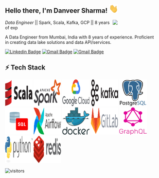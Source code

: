 <h2> Hello there, I'm Danveer Sharma! <img src="https://raw.githubusercontent.com/ABSphreak/ABSphreak/master/gifs/Hi.gif" width="30px"></h2>
<img align='right' src="https://media.giphy.com/media/M9gbBd9nbDrOTu1Mqx/giphy.gif" width="150">
<p><em>Data Engineer</em> || Spark, Scala, Kafka, GCP || 8 years of exp

A Data Engineer from Mumbai, India with 8 years of experience. Proficient in creating data lake solutions and data API/services.

[![Linkedin Badge](https://img.shields.io/badge/-danveer-blue?style=flat-square&logo=Linkedin&logoColor=white)](https://www.linkedin.com/in/danveer-sharma-20654884/)
[![Gmail Badge](https://img.shields.io/badge/-danveer4686@gmail.com-c14438?style=flat-square&logo=Gmail&logoColor=white&link=mailto:danveer4686@gmail.com)](mailto:danveer4686@gmail.com)
[![Gmail Badge](https://img.shields.io/badge/-portfolio_website-green?style=flat-square&link=https://danveer4686.github.io/portfolio/)](https://danveer4686.github.io/portfolio/)

## ⚡ Tech Stack

<p>
<img src="https://raw.githubusercontent.com/danveer4686/portfolio/b375f44cab23424211c69321544e201f633d94bb/images/tech_scala.svg" alt="SQL" width="90" height="90"/>
<img src="https://raw.githubusercontent.com/danveer4686/portfolio/b375f44cab23424211c69321544e201f633d94bb/images/tech_apache_spark.svg" alt="SQL" width="90" height="90"/>
<img src="https://raw.githubusercontent.com/danveer4686/portfolio/b375f44cab23424211c69321544e201f633d94bb/images/tech_gcp.svg" alt="SQL" width="90" height="90"/>
<img src="https://raw.githubusercontent.com/danveer4686/portfolio/b375f44cab23424211c69321544e201f633d94bb/images/tech_apache-kafka.svg" alt="Kafka" width="90" height="90"/>
<img src="https://raw.githubusercontent.com/danveer4686/portfolio/b375f44cab23424211c69321544e201f633d94bb/images/tech_pg.svg" alt="SQL" width="90" height="90"/>
<img src="https://raw.githubusercontent.com/danveer4686/portfolio/b375f44cab23424211c69321544e201f633d94bb/images/tech_sql.svg" alt="SQL" width="90" height="90"/>
<img src="https://raw.githubusercontent.com/danveer4686/portfolio/b375f44cab23424211c69321544e201f633d94bb/images/tech_airflow.svg" alt="SQL" width="90" height="90"/>
<img src="https://raw.githubusercontent.com/danveer4686/portfolio/b375f44cab23424211c69321544e201f633d94bb/images/tech_docker.svg" alt="SQL" width="90" height="90"/>
<img src="https://raw.githubusercontent.com/danveer4686/portfolio/b375f44cab23424211c69321544e201f633d94bb/images/tech_gitlab.svg" alt="SQL" width="90" height="90"/>
<img src="https://raw.githubusercontent.com/danveer4686/portfolio/b375f44cab23424211c69321544e201f633d94bb/images/tech_graphql.svg" alt="SQL" width="90" height="90"/>
<img src="https://raw.githubusercontent.com/danveer4686/portfolio/b375f44cab23424211c69321544e201f633d94bb/images/tech_python.svg" alt="SQL" width="90" height="90"/>
<img src="https://raw.githubusercontent.com/danveer4686/portfolio/b375f44cab23424211c69321544e201f633d94bb/images/tech_redis.svg" alt="SQL" width="90" height="90"/>
</p>

![visitors](https://visitor-badge.glitch.me/badge?page_id=danveer4686/danveer)
